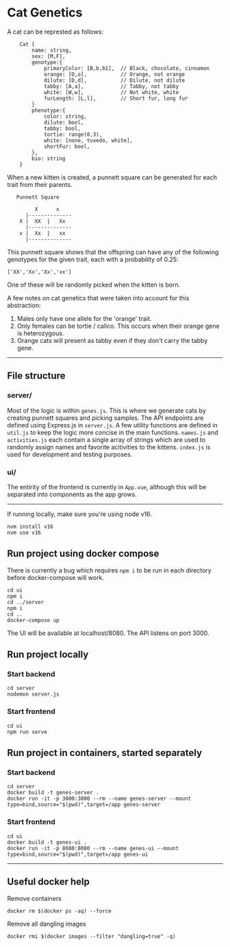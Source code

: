 # Cat Genetics

A cat can be represted as follows:
```
    Cat {
        name: string,
        sex: [M,F],
        genotype:{
            primaryColor: [B,b,b1],  // Black, chocolate, cinnamon
            orange: [O,o],           // Orange, not orange
            dilute: [D,d],           // Dilute, not dilute
            tabby: [A,a],            // Tabby, not tabby
            white: [W,w],            // Not white, white
            furLength: [L,l],        // Short fur, long fur
        }
        phenotype:{
            color: string,
            dilute: bool,
            tabby: bool,
            tortie: range(0,3),
            white: [none, tuxedo, white],
            shortFur: bool,
        },
        bio: string
    }
```

When a new kitten is created, a punnett square can be generated for each trait from their parents.
```
   Punnett Square

         X      x
      |--------------
    X |  XX  |   Xx
      |--------------
    x |  Xx  |   xx
      |--------------
```

This punnett square shows that the offspring can have any of the following genotypes for the given trait, each with a probability of 0.25:
```
['XX','Xx','Xx','xx']
```
One of these will be randomly picked when the kitten is born.

A few notes on cat genetics that were taken into account for this abstraction:
1. Males only have one allele for the 'orange' trait.
2. Only females can be tortie / calico. This occurs when their orange gene is heterozygous.
3. Orange cats will present as tabby even if they don't carry the tabby gene.

------

## File structure

### server/
Most of the logic is within `genes.js`. This is where we generate cats by creating punnett squares and picking samples. The API endpoints are defined using Express.js in `server.js`. A few utility functions are defined in `util.js` to keep the logic more concise in the main functions. `names.js` and `activities.js` each contain a single array of strings which are used to randomly assign names and favorite acitivities to the kittens. `index.js` is used for development and testing purposes.

### ui/
The entirity of the frontend is currently in `App.vue`, although this will be separated into components as the app grows.

-----

If running locally, make sure you're using node v16.
```
nvm install v16
nvm use v16
```

## Run project using docker compose
There is currently a bug which requires `npm i` to be run in each directory before docker-compose will work.
```
cd ui
npm i
cd ../server
npm i
cd ..
docker-compose up
```
The UI will be available at localhost/8080.  The API listens on port 3000.


## Run project locally

### Start backend

```
cd server
nodemon server.js
```

### Start frontend

```
cd ui
npm run serve
```

## Run project in containers, started separately

### Start backend

```
cd server
docker build -t genes-server .
docker run -it -p 3000:3000 --rm --name genes-server --mount type=bind,source="$(pwd)",target=/app genes-server
```
### Start frontend

```
cd ui
docker build -t genes-ui .
docker run -it -p 8080:8080 --rm --name genes-ui --mount type=bind,source="$(pwd)",target=/app genes-ui
```

----

## Useful docker help

Remove containers
```
docker rm $(docker ps -aq) --force
```

Remove all dangling images
```
docker rmi $(docker images --filter "dangling=true" -q)
```